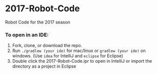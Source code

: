 # 2017-Robot-Code
Robot Code for the 2017 season

### To open in an IDE:
1. Fork, clone, or download the repo.
2. Run `./gradlew (your ide)` for mac/linux or `gradlew (your ide)` on windows. (Use `idea` for IntelliJ and `eclipse` for Eclipse)
3. Double click the 2017-Robot-Code.ipr to open in IntelliJ or import the directory as a project in Eclipse
